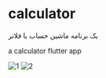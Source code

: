 # calculator

یک برنامه ماشین حساب با فلاتر

a calculator flutter app

![1](https://github.com/Terminatorking/calculator/assets/107791627/7ab79e3f-22f2-4586-a198-36a1adb8ef59) ![2](https://github.com/Terminatorking/calculator/assets/107791627/b6c8b84e-c23e-402a-85e3-2ad241a5d20a)
